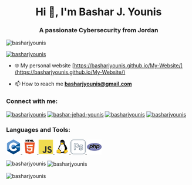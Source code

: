 <h1 align="center">Hi 👋, I'm Bashar J. Younis</h1>
<h3 align="center">A passionate Cybersecurity from Jordan</h3>

<p align="left"> <img src="https://komarev.com/ghpvc/?username=basharjyounis&label=Profile%20views&color=0e75b6&style=flat" alt="basharjyounis" /> </p>

<p align="left"> <a href="https://github.com/ryo-ma/github-profile-trophy"><img src="https://github-profile-trophy.vercel.app/?username=basharjyounis" alt="basharjyounis" /></a> </p>

- 🌐 My personal website [https://basharjyounis.github.io/My-Website/](https://basharjyounis.github.io/My-Website/)

- 📫 How to reach me **basharjyounis@gmail.com**

<h3 align="left">Connect with me:</h3>
<p align="left">
<a href="https://twitter.com/basharjyounis" target="blank"><img align="center" src="https://raw.githubusercontent.com/rahuldkjain/github-profile-readme-generator/master/src/images/icons/Social/twitter.svg" alt="basharjyounis" height="30" width="40" /></a>
<a href="https://linkedin.com/in/bashar-jehad-younis" target="blank"><img align="center" src="https://raw.githubusercontent.com/rahuldkjain/github-profile-readme-generator/master/src/images/icons/Social/linked-in-alt.svg" alt="bashar-jehad-younis" height="30" width="40" /></a>
<a href="https://fb.com/basharjyounis" target="blank"><img align="center" src="https://raw.githubusercontent.com/rahuldkjain/github-profile-readme-generator/master/src/images/icons/Social/facebook.svg" alt="basharjyounis" height="30" width="40" /></a>
<a href="https://instagram.com/basharjyounis" target="blank"><img align="center" src="https://raw.githubusercontent.com/rahuldkjain/github-profile-readme-generator/master/src/images/icons/Social/instagram.svg" alt="basharjyounis" height="30" width="40" /></a>
</p>

<h3 align="left">Languages and Tools:</h3>
<p align="left"> <a href="https://www.w3schools.com/cpp/" target="_blank" rel="noreferrer"> <img src="https://raw.githubusercontent.com/devicons/devicon/master/icons/cplusplus/cplusplus-original.svg" alt="cplusplus" width="40" height="40"/> </a> <a href="https://www.w3.org/html/" target="_blank" rel="noreferrer"> <img src="https://raw.githubusercontent.com/devicons/devicon/master/icons/html5/html5-original-wordmark.svg" alt="html5" width="40" height="40"/> </a> <a href="https://developer.mozilla.org/en-US/docs/Web/JavaScript" target="_blank" rel="noreferrer"> <img src="https://raw.githubusercontent.com/devicons/devicon/master/icons/javascript/javascript-original.svg" alt="javascript" width="40" height="40"/> </a> <a href="https://www.linux.org/" target="_blank" rel="noreferrer"> <img src="https://raw.githubusercontent.com/devicons/devicon/master/icons/linux/linux-original.svg" alt="linux" width="40" height="40"/> </a> <a href="https://www.photoshop.com/en" target="_blank" rel="noreferrer"> <img src="https://raw.githubusercontent.com/devicons/devicon/master/icons/photoshop/photoshop-line.svg" alt="photoshop" width="40" height="40"/> </a> <a href="https://www.php.net" target="_blank" rel="noreferrer"> <img src="https://raw.githubusercontent.com/devicons/devicon/master/icons/php/php-original.svg" alt="php" width="40" height="40"/> </a> </p>

<p><img align="left" src="https://github-readme-stats.vercel.app/api/top-langs?username=basharjyounis&show_icons=true&locale=en&layout=compact" alt="basharjyounis" /></p>

<p>&nbsp;<img align="center" src="https://github-readme-stats.vercel.app/api?username=basharjyounis&show_icons=true&locale=en" alt="basharjyounis" /></p>

<p><img align="center" src="https://github-readme-streak-stats.herokuapp.com/?user=basharjyounis&" alt="basharjyounis" /></p>
